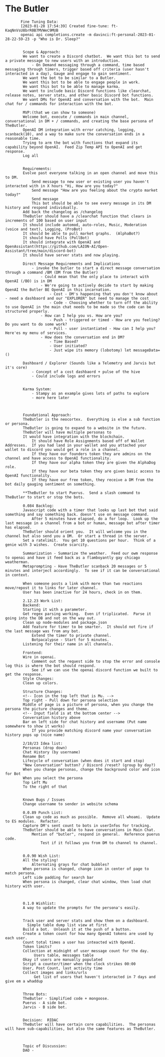 # The Butler

           Fine Tuning Data: 
           [2023-01-28 17:54:39] Created fine-tune: ft-KaqNnVsU8brR0B7MVWeC9MUB
           openai api completions.create -m davinci:ft-personal-2023-01-28-22-59-23 -p "Who is Dr. Sleep?"
           

            Scope & Approach:
            We want to create a Discord chatbot.  We want this bot to send a private message to new users with an introduction.
                - On Demand messaging through a command, time based messaging through timers, trigger based off criteria (user hasn't interacted in a day), Gauge and engage to gain sentiment. 
            We want the bot to be similar to a Butler.  
            We want this bot to be able to engage people in work.
            We want this bot to be able to manage karma.
            We want to include basic Discord functions like clearchat, release notes, server stats, and other basic Discord bot functions.
            We want DMs for OpenAI and conversation with the bot.  Main chat for / commands for interaction with the bot.

            MVP:(that we can show to someone)
            Welcome bot, execute / commands in main channel, conversational in DM + / commands, and creating the base persona of TheButler. 
            OpenAI DM integration with error catching, logging, scanback(10), and a way to make sure the conversation ends in a reasonable time.
            Trying to arm the bot with functions that expand its capability beyond OpenAI.  Feed Zip Temp API to OpenAI and get response.
            Log all 


            Requirements:
            Evolve past everyone talking in an open channel and move this to DM.
                Send message to new user or existing user you haven't interacted with in X hours "Hi, How are you today?"
                Send message "How are you feeling about the crypto market today?"
                Send message  
                This bot should be able to see every message in its DM history and respond individually.
            Add back the changelog as /changelog
            TheButler should have a /clearchat function that clears in increments of 100 based on user input
            It should include automod, auto-roles, Music, Moderation (voice and text), Logging, (ProBot) 
            It should be able to pull market graphs.  (AlphaBot?)
            It should have Polls (PollBot)
            It should integrate with OpenAI and OpenAssistant(https://github.com/LAION-AI/Open-Assistant/tree/main/discord-bot)
            It should have server stats and now playing.
            
            Direct Message Requirements and Implications
                - invoke the butler to start a direct message conversation through a command /BM (DM from the Butler)
                    - Could mean that the only place to interact with OpenAI (/BO) is in DM
                    - We're going to actively decide to start by making OpenAI the Butler BE OpenAI in this incarnation.
                        - Cost - DM's happening that you don't know about - need a dashbaord and our "EXPLORER" but need to manage the cost
                        - Code - Choosing whether to turn off the ability to use OpenAI in the main chat needs to be made so the code can be structured properly.
                    - How can I help you vs. How are you?
                        - Push - triggered or timed - How are you feeling?  Do you want to do some work?
                        - Pull - user instantiated - How can I help you? Here'es my menu of services.
                    - How does the conversation end in DM?
                        - Time Based?
                        - User initiated?
                        - Just wipe its memory (lobotomy) let messageData=()

            Dashboard / Explorer (Sounds like a Telemetry and Jarvis but it's core)
                - Concept of a cost dashbaord + pulse of the hive
                - Could include logs and errors


            Karma System:
                - Stampy as an example gives lots of paths to explore 
                - more here later
            


            Foundational Approach:
            TheButler is the neocortex.  Everything is else a sub function or persona.
            TheButler is going to expand to a website in the future.
            TheButler will have multiple personas to 
            It would have integration with the blockchain.
                It should have Role Assignments based off of Wallet Addresses.  If you had land in your wallet and you attached your wallet to discord you would get a role in a channel.
                If they have our founders token they are admins on the channel and have access to OpenAI functionality.
                If they have our alpha token they are given the AlphaDog role.
                If they have our beta token they are given basic access to OpenAI functionality.
                If they have our free token, they receive a DM from the bot daily gauging sentiment on something.

            **TheButler to start Puerus.  Send a slash command to TheButler to start or stop the bots.
            
            0.084 Backlog:
            Javascript code with a timer that looks up last bot that said something and say something back. doesn't use on message command.
                After 5 minutes have elapsed, do a for loop.  Look up the last message in a channel from a bot or human, message bot after timer has elapsed.
            TheButler should orient you.  It will welcome you in the channel but also send you a DM.  Or start a thread in the server.
            Set a ratelimit.  You get 10 questions per hour.  Think of a genie with 3 wishes.  Create scarcity.

            Summarization - Summarize the weather.  Feed our owm response to openai and have it feed back as a flamboyantly gay chicago weatherman.
            Metaprompting - Have TheButler scanback 20 messages or 5 minutes and interject accordingly.  To see if it can be conversational in context.

            When someone posts a link with more than two reactions move/repost it to links for later channel. 
            User has been inactive for 24 hours, check in on them.

            2.12.23 Work List:
            Backend:
            Starting it with a parameter.
            Get regex parsing working.  Even if triplicated.  Parse it going into the DB and not on the way out.
            Clean up node-modules and package.json    
            Add feature for timer to be smarter.  It should not fire if the last message was from any bot.  
                Extend the timer to private channel.
                Botpacalypse - Start for 5 minutes.
            Listening for their name in all channels.

            Frontend:
            Wire in openai.
                Comment out the request side to stop the error and console log this is where the bot should respond.
                See if we can use the openai discord function we built to get the response.
            Style Changes:
            Clean up colors.

            Structure Changes:
            <!-- Icon in the top left that is Mu. -->
            Top right - Pull down for persona selection
            Middle of page is a picture of persona, when you change the persona the picture changes and theme.
            <!-- Input field is at the bottom center -->
            Conversation history above
            Bar on left side for chat history and username (Put name somewhere to show it works)
                If you provide matching discord name your conversation history pops up (nice name)

            2/18/23 Idea list:
            Personas (drop down)
            Chat History (by username)
            Rename Bot
            Lifecycle of conversation (when does it start and stop)
            "New Conversation" button? / Discord /reset? (group by day?)
            When you change personas, change the background color and icon for Bot
            When you select the persona
            Top Left Mu
            To the right of that


            Known Bugs / Issues
            Change username to sender in website schema

            0.0.89 Punch List:
            Clean up code as much as possible.  Remove all whoami.  Update to ES modules.  Refactor.
            Capture DM's sent count to bots in userInfos for tracking.
            TheButler should be able to have conversations in Main Chat. 
                Mention of "butler", respond in general.  Reference puerus code.
                    Test if it follows you from DM to channel to channel.
           

            0.0.90 Wish List:
            All the styling!
                Alternating grays for chat bubbles?
            When persona is changed, change icon in center of page to match persona.
            Left side padding for search bar
            When persona is changed, clear chat window, then load chat history with user.



            0.1.0 Wishlist:
            A way to update the prompts for the persona's easily.
            

            Track user and server stats and show them on a dashboard.
              Simple table dump list view at first
            Build a bot.  Unleash it at the push of a button.
            Create a token count for how many OpenAI tokens are used by each user.
            Count total times a user has inteacted with OpenAI.
            Token limits?
            Collection at midnight of user message count for the day.
                 Users table, messages table
            Okay if users are manually populated
            Script a counter/timer when the clock strikes 00:00
            User, Post Count, last activity time
            Collect images and links/urls
                 Get list of users that haven't interacted in 7 days and give em a whaddup


            Three Bots:
            TheButler - Simplified code + mongoose.
            Puerus - A side bot.
            Jarvis - B side bot.

            
            Decision:  RIDAC
            TheButler will have certain core capabilities.  The personas will have sub-capabilities, but also the same features as TheButler.
            
            
            
            Topic of Discussion:
            DAO - 


            
        
